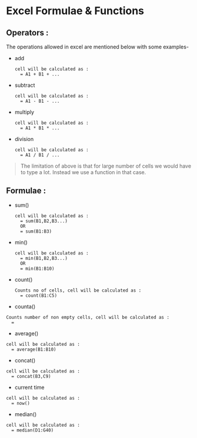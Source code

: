 # Excel Formulae & Functions 
## Operators :
The operations allowed in excel are mentioned below with some examples-
- add
  ```text
  cell will be calculated as :
    = A1 + B1 + ...
  ```
- subtract
  ```text
  cell will be calculated as :
    = A1 - B1 - ...
  ```
- multiply
  ```text
  cell will be calculated as :
    = A1 * B1 * ...
  ```
- division
  ```text
  cell will be calculated as :
    = A1 / B1 / ...
  ```
  
> The limitation of above is that for large number of cells we would have to type a lot. Instead we use a function in that case.

## Formulae :
- sum()
  ```text
  cell will be calculated as :
    = sum(B1,B2,B3...)
    OR
    = sum(B1:B3)
  ```
- min()
  ```text
  cell will be calculated as :
    = min(B1,B2,B3...)
    OR
    = min(B1:B10)
  ```
- count()
  ```text
  Counts no of cells, cell will be calculated as :
    = count(B1:C5)
  ```
 - counta()
  ```text
  Counts number of non empty cells, cell will be calculated as :
    =
  ```
 - average()
  ```text
  cell will be calculated as :
    = average(B1:B10)
  ```
 - concat()
  ```text
  cell will be calculated as :
    = concat(B3,C9)
  ```
 - current time
  ```text
  cell will be calculated as :
    = now()
  ```
 - median()
  ```text
  cell will be calculated as :
    = median(D1:G40)
  ```
  
  
  
